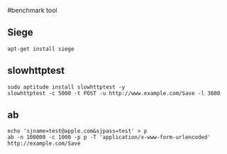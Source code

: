 #benchmark tool


## Siege

```
apt-get install siege

```


## slowhttptest

```
sudo aptitude install slowhttptest -y
slowhttptest -c 5000 -t POST -u http://www.example.com/Save -l 3600
```

## ab

```
echo 'sjname=test@apple.com&sjpass=test' > p 
ab -n 100000 -c 1000 -p p -T 'application/x-www-form-urlencoded' http://example.com/Save

```
